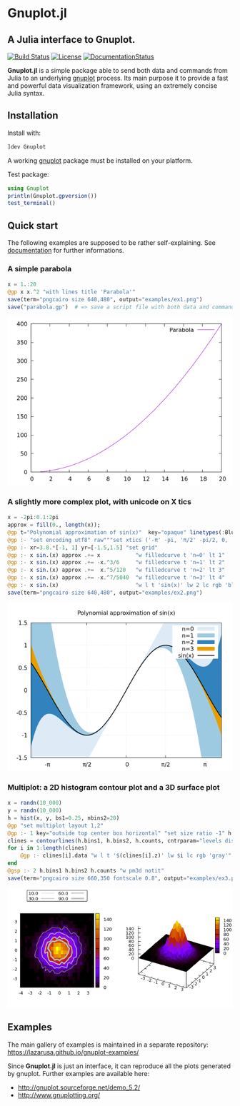 # Gnuplot.jl
## A Julia interface to Gnuplot.

[![Build Status](https://travis-ci.org/gcalderone/Gnuplot.jl.svg?branch=master)](https://travis-ci.org/gcalderone/Gnuplot.jl)
[![License](http://img.shields.io/badge/license-MIT-brightgreen.svg?style=flat)](LICENSE.md)
[![DocumentationStatus](https://img.shields.io/badge/docs-latest-blue.svg?style=flat)](https://gcalderone.github.io/Gnuplot.jl/dev/)


**Gnuplot.jl** is a simple package able to send both data and commands from Julia to an underlying [gnuplot](http://gnuplot.sourceforge.net/) process.  Its main purpose it to provide a fast and powerful data visualization framework, using an extremely concise Julia syntax.


## Installation

Install with:
```julia
]dev Gnuplot
```
A working [gnuplot](http://gnuplot.sourceforge.net/) package must be installed on your platform.


Test package:
```julia
using Gnuplot
println(Gnuplot.gpversion())
test_terminal()
```

## Quick start
The following examples are supposed to be rather self-explaining.  See [documentation](https://gcalderone.github.io/Gnuplot.jl/dev/) for further informations.

### A simple parabola
```julia
x = 1.:20
@gp x x.^2 "with lines title 'Parabola'"
save(term="pngcairo size 640,480", output="examples/ex1.png")
save("parabola.gp")  # => save a script file with both data and command to re-create the plot.  
```
![ex1.png](examples/ex1.png)

### A slightly more complex plot, with unicode on X tics
```julia
x = -2pi:0.1:2pi
approx = fill(0., length(x));
@gp t="Polynomial approximation of sin(x)"  key="opaque" linetypes(:Blues_3)
@gp :- "set encoding utf8" raw"""set xtics ('-π' -pi, 'π/2' -pi/2, 0, 'π/2' pi/2, 'π' pi)"""
@gp :- xr=3.8.*[-1, 1] yr=[-1.5,1.5] "set grid"
@gp :- x sin.(x) approx .+= x           "w filledcurve t 'n=0' lt 1"
@gp :- x sin.(x) approx .+= -x.^3/6     "w filledcurve t 'n=1' lt 2"
@gp :- x sin.(x) approx .+=  x.^5/120   "w filledcurve t 'n=2' lt 3"
@gp :- x sin.(x) approx .+= -x.^7/5040  "w filledcurve t 'n=3' lt 4"
@gp :- x sin.(x)                        "w l t 'sin(x)' lw 2 lc rgb 'black'"
save(term="pngcairo size 640,480", output="examples/ex2.png")
```
![ex2.png](examples/ex2.png)

### Multiplot: a 2D histogram contour plot and a 3D surface plot
```julia
x = randn(10_000)
y = randn(10_000)
h = hist(x, y, bs1=0.25, nbins2=20)
@gp "set multiplot layout 1,2"
@gp :- 1 key="outside top center box horizontal" "set size ratio -1" h
clines = contourlines(h.bins1, h.bins2, h.counts, cntrparam="levels discrete 10, 30, 60, 90");
for i in 1:length(clines)
    @gp :- clines[i].data "w l t '$(clines[i].z)' lw $i lc rgb 'gray'" :-
end
@gsp :- 2 h.bins1 h.bins2 h.counts "w pm3d notit"
save(term="pngcairo size 660,350 fontscale 0.8", output="examples/ex3.png")
```
![ex3.png](examples/ex3.png)


## Examples
The main gallery of examples is maintained in a separate repository:
https://lazarusa.github.io/gnuplot-examples/

Since **Gnuplot.jl** is just an interface, it can reproduce all the plots generated by gnuplot.  Further examples are available here:
- http://gnuplot.sourceforge.net/demo_5.2/
- http://www.gnuplotting.org/
